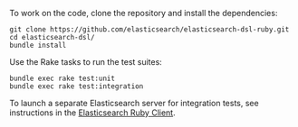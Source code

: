 To work on the code, clone the repository and install the dependencies:

```
git clone https://github.com/elasticsearch/elasticsearch-dsl-ruby.git
cd elasticsearch-dsl/
bundle install
```

Use the Rake tasks to run the test suites:

```
bundle exec rake test:unit
bundle exec rake test:integration
```

To launch a separate Elasticsearch server for integration tests, see instructions in the [Elasticsearch Ruby Client](https://github.com/elastic/elasticsearch-ruby/blob/main/CONTRIBUTING.md).
